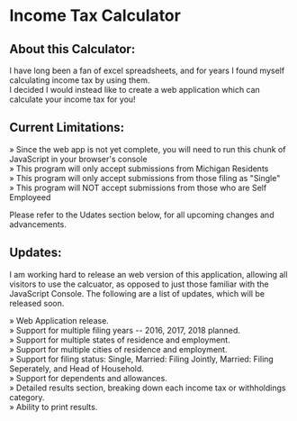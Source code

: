 # Income Tax Calculator

## About this Calculator:

I have long been a fan of excel spreadsheets, and for years I found myself calculating income tax by using them.<br>
I decided I would instead like to create a web application which can calculate your income tax for you!

## Current Limitations:

» Since the web app is not yet complete, you will need to run this chunk of JavaScript in your browser's console<br>
» This program will only accept submissions from Michigan Residents<br>
» This program will only accept submissions from those filing as "Single"<br>
» This program will NOT accept submissions from those who are Self Employeed<br>

Please refer to the Udates section below, for all upcoming changes and advancements.

## Updates:

I am working hard to release an web version of this application, allowing all visitors to use the calcuator, as opposed to just those familiar with the JavaScript Console. The following are a list of updates, which will be released soon.

» Web Application release.<br>
» Support for multiple filing years -- 2016, 2017, 2018 planned.<br>
» Support for multiple states of residence and employment.<br>
» Support for multiple cities of residence and employment.<br>
» Support for filing status: Single, Married: Filing Jointly, Married: Filing Seperately, and Head of Household.<br>
» Support for dependents and allowances.<br>
» Detailed results section, breaking down each income tax or withholdings category.<br>
» Ability to print results.
